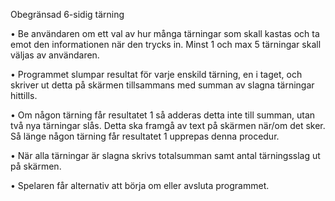 Obegränsad 6-sidig tärning

• Be användaren om ett val av hur många tärningar som skall kastas och ta emot den informationen när den trycks in. Minst 1 och max 5 tärningar skall väljas av användaren.

• Programmet slumpar resultat för varje enskild tärning, en i taget, och skriver ut detta på skärmen tillsammans med summan av slagna tärningar hittills.

• Om någon tärning får resultatet 1 så adderas detta inte till summan, utan två nya tärningar slås. Detta ska framgå av text på skärmen när/om det sker. Så länge någon tärning får resultatet 1 upprepas denna procedur.

• När alla tärningar är slagna skrivs totalsumman samt antal tärningsslag ut på skärmen.

• Spelaren får alternativ att börja om eller avsluta programmet.
